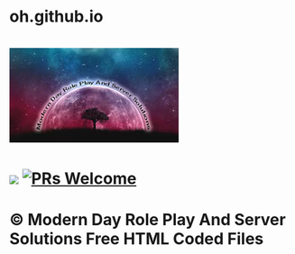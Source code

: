 # oh.github.io
# [<img src="server_logo.jpg">](https://moderndayrpand-serversolutions)
# [<img src="https://img.shields.io/badge/discord-py-blue.svg">](https://github.com/Rapptz/discord.py)  [![PRs Welcome](https://img.shields.io/badge/PRs-welcome-brightgreen.svg?style=flat-square)](http://makeapullrequest.com) 
# &copy; Modern Day Role Play And Server Solutions Free HTML Coded Files
